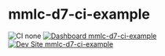 # mmlc-d7-ci-example

![CI none](https://img.shields.io/badge/ci-none-orange.svg)
[![Dashboard mmlc-d7-ci-example](https://img.shields.io/badge/dashboard-mmlc_d7_ci_example-yellow.svg)](https://dashboard.pantheon.io/sites/753e1934-4309-495e-84f9-e7a43d33e7a2#dev/code)
[![Dev Site mmlc-d7-ci-example](https://img.shields.io/badge/site-mmlc_d7_ci_example-blue.svg)](http://dev-mmlc-d7-ci-example.pantheonsite.io/)